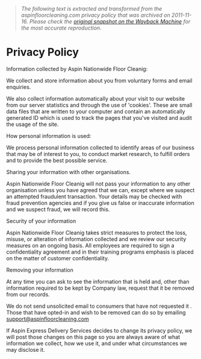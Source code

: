 > *The following text is extracted and transformed from the aspinfloorcleaning.com privacy policy that was archived on 2011-11-16. Please check the [original snapshot on the Wayback Machine](https://web.archive.org/web/20111116022352id_/http%3A//www.aspinfloorcleaning.com/index.php%3Foption%3Dcom_content%26view%3Darticle%26id%3D46%26Itemid%3D62) for the most accurate reproduction.*

# Privacy Policy

Information collected by Aspin Nationwide Floor Cleanig:

We collect and store information about you from voluntary forms and email enquiries.

We also collect information automatically about your visit to our website from our server statistics and through the use of 'cookies'. These are small data files that are written to your computer and contain an automatically generated ID which is used to track the pages that you've visited and audit the usage of the site.

How personal information is used:

We process personal information collected to identify areas of our business that may be of interest to you, to conduct market research, to fulfill orders and to provide the best possible service.

Sharing your information with other organisations.

Aspin Nationwide Floor Cleanig will not pass your information to any other organisation unless you have agreed that we can, except where we suspect an attempted fraudulent transaction. Your details may be checked with fraud prevention agencies and if you give us false or inaccurate information and we suspect fraud, we will record this.

Security of your information

Aspin Nationwide Floor Cleanig takes strict measures to protect the loss, misuse, or alteration of information collected and we review our security measures on an ongoing basis. All employees are required to sign a confidentiality agreement and in their training programs emphasis is placed on the matter of customer confidentiality.

Removing your information

At any time you can ask to see the information that is held and, other than information required to be kept by Company law, request that it be removed from our records.

We do not send unsolicited email to consumers that have not requested it . Those that have opted-in and wish to be removed can do so by emailing [support@aspinfloorcleaning.com](mailto:support@aspinfloorcleaning.com)

If Aspin Express Delivery Services decides to change its privacy policy, we will post those changes on this page so you are always aware of what information we collect, how we use it, and under what circumstances we may disclose it.
